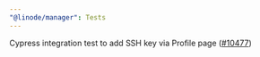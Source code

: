 ```yaml
---
"@linode/manager": Tests
---
```


Cypress integration test to add SSH key via Profile page ([#10477](https://github.com/linode/manager/pull/10477))
